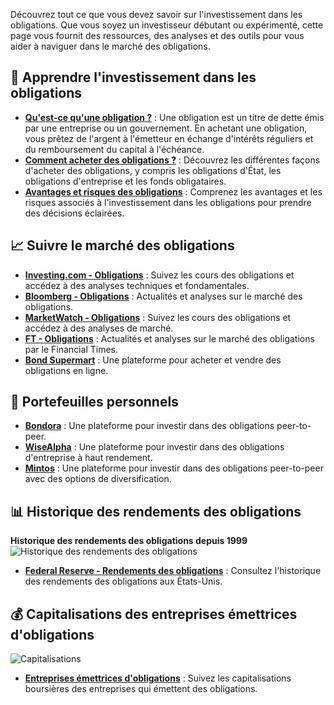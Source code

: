 Découvrez tout ce que vous devez savoir sur l'investissement dans les obligations. Que vous soyez un investisseur débutant ou expérimenté, cette page vous fournit des ressources, des analyses et des outils pour vous aider à naviguer dans le marché des obligations.

## 🏦 Apprendre l'investissement dans les obligations

- **[Qu'est-ce qu'une obligation ?](#)** : Une obligation est un titre de dette émis par une entreprise ou un gouvernement. En achetant une obligation, vous prêtez de l'argent à l'émetteur en échange d'intérêts réguliers et du remboursement du capital à l'échéance.
- **[Comment acheter des obligations ?](#)** : Découvrez les différentes façons d'acheter des obligations, y compris les obligations d'État, les obligations d'entreprise et les fonds obligataires.
- **[Avantages et risques des obligations](#)** : Comprenez les avantages et les risques associés à l'investissement dans les obligations pour prendre des décisions éclairées.

## 📈 Suivre le marché des obligations

- **[Investing.com - Obligations](https://fr.investing.com/rates-bonds)** : Suivez les cours des obligations et accédez à des analyses techniques et fondamentales.
- **[Bloomberg - Obligations](https://www.bloomberg.com/markets/rates-bonds)** : Actualités et analyses sur le marché des obligations.
- **[MarketWatch - Obligations](https://www.marketwatch.com/investing/bond)** : Suivez les cours des obligations et accédez à des analyses de marché.
- **[FT - Obligations](https://www.ft.com/markets/bonds)** : Actualités et analyses sur le marché des obligations par le Financial Times.
- **[Bond Supermart](https://www.bondsupermart.com)** : Une plateforme pour acheter et vendre des obligations en ligne.

## 👝 Portefeuilles personnels

- **[Bondora](https://www.bondora.com)** : Une plateforme pour investir dans des obligations peer-to-peer.
- **[WiseAlpha](https://www.wisealpha.com)** : Une plateforme pour investir dans des obligations d'entreprise à haut rendement.
- **[Mintos](https://www.mintos.com)** : Une plateforme pour investir dans des obligations peer-to-peer avec des options de diversification.

## 📊 Historique des rendements des obligations

**Historique des rendements des obligations depuis 1999**
![Historique des rendements des obligations](https://i.ibb.co/k2ggBgG7/2022-04-04-insights-why-short-term-bonds-can-be-the-ideal-chart1-fr-0.jpg)
- **[Federal Reserve - Rendements des obligations](https://www.federalreserve.gov/datadownload/Choose.aspx?rel=H15)** : Consultez l'historique des rendements des obligations aux États-Unis.

## 💰 Capitalisations des entreprises émettrices d'obligations

![Capitalisations](https://i.ibb.co/XSD5CyC/capi.png)

- **[Entreprises émettrices d'obligations](https://companiesmarketcap.com)** : Suivez les capitalisations boursières des entreprises qui émettent des obligations.